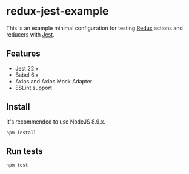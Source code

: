 # redux-jest-example

This is an example minimal configuration for testing [Redux](https://redux.js.org/) actions and reducers with [Jest](https://facebook.github.io/jest/).

## Features

- Jest 22.x
- Babel 6.x
- Axios and Axios Mock Adapter
- ESLint support

## Install

It's recommended to use NodeJS 8.9.x.

`npm install`

## Run tests

`npm test`
